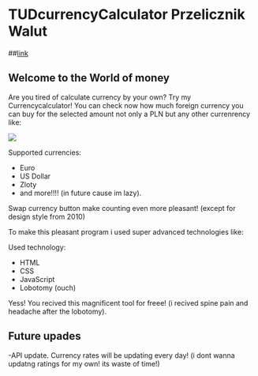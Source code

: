 # TUDcurrencyCalculator Przelicznik Walut
##[link](https://theundc.github.io/TUDcurrencyCalculator/)

## Welcome to the World of money

Are you tired of calculate currency by your own? Try my Currencycalculator! 
You can check now how much foreign currency you can buy for the selected amount not only a PLN but any other currenrency
like:

![](images/CurrencyG.gif)

Supported currencies:
- Euro
- US Dollar
- Zloty
- and more!!!! (in future cause im lazy).

Swap currency button make counting even more pleasant! (except for design style from 2010) 

To make this pleasant program i used super advanced technologies like:

Used technology:
- HTML
- CSS
- JavaScript
- Lobotomy (ouch)

Yess! You recived this magnificent tool for freee! (i recived spine pain and headache after the lobotomy).
## Future upades
-API update. Currency rates will be updating every day! (i dont wanna updatng ratings for my own! its waste of time!)

